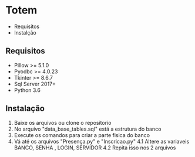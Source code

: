 # Totem
- Requisitos
- Instalção 


## Requisitos

- Pillow >= 5.1.0
- Pyodbc >= 4.0.23
- Tkinter >= 8.6.7
- Sql Server 2017+
- Python 3.6

## Instalação
1. Baixe os arquivos ou clone o repositorio
2. No arquivo "data_base_tables.sql" está a estrutura do banco
3. Execute os comandos para criar a parte fisica do banco
4. Vá até os arquivos "Presença.py" e "Inscricao.py"
4.1 Altere as variaveis BANCO, SENHA , LOGIN, SERVIDOR
4.2 Repita isso nos 2 arquivos



